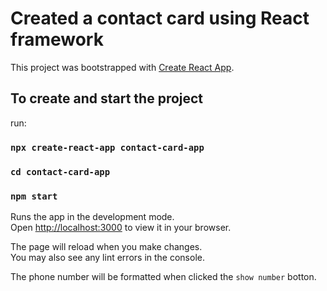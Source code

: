 # Created a contact card using React framework

This project was bootstrapped with [Create React App](https://github.com/facebook/create-react-app).

## To create and start the project

run:

### `npx create-react-app contact-card-app`
### `cd contact-card-app`
###  `npm start`

Runs the app in the development mode.\
Open [http://localhost:3000](http://localhost:3000) to view it in your browser.

The page will reload when you make changes.\
You may also see any lint errors in the console.

The phone number will be formatted when clicked the `show number` botton.